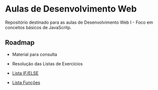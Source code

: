
# Aulas de Desenvolvimento Web

Repositório destinado para as aulas de  Desenvolvimento Web I - Foco em conceitos básicos de JavaScritp.



## Roadmap

- Material para consulta

- Resolução das Listas de Exercícios
 - [Lista IF/ELSE](https://github.com/Adeilsoara/DesenvolvimentoWeb/blob/master/aula05/script.js)

 - [Lista Funções](https://github.com/Adeilsoara/DesenvolvimentoWeb/blob/master/aula09/script.js)





